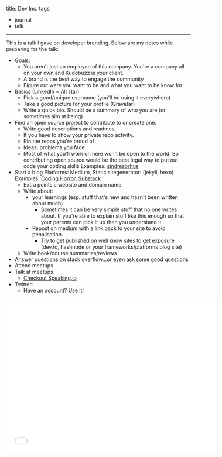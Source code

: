 title: Dev Inc.
tags:
- journal
- talk
---

This is a talk I gave on developer branding. Below are my notes while preparing for the talk:
  - Goals:
    - You aren't just an employee of this company. You're a company all on your own and Kudobuzz is your client.
    - A brand is the best way to engage the community
    - Figure out were you want to be and what you want to be know for.
  - Basics (LinkedIn = All star):
    - Pick a good/unique username (you'll be using it everywhere)
    - Take a good picture for your profile (Gravatar)
    - Write a quick bio. Should be a summary of who you are (or sometimes aim at being)
  - Find an open source project to contribute to or create one.
      - Write good descriptions and readmes
      - If you have to show your private repo activity.
      - Pin the repos you're proud of
      - Ideas: problems you face
      - Most of what you'll work on here won't be open to the world. So contributing open source would be the best legal way to put out code your coding skills
      Examples: [sindresorhus](https://github.com/sindresorhus)
  - Start a blog
      Platforms: Medium, Static sitegenerator: (jekyll, hexo)
      Examples: [Coding Horror](https://blog.codinghorror.com), [Substack](http://www.substack.net)
      - Extra points a website and domain name
      - Write about:
        - your learnings (esp. stuff that's new and hasn't been written about much)
            - Sometimes it can be very simple stuff that no one writes about. If you're able to explain stuff like this enough so that your parents can pick it up then you understand it.
        - Repost on medium with a link back to your site to avoid penalisation. 
          - Try to get published on well know sites to get exposure (dev.to, hashnode or your frameworks/platforms blog site)
      - Write book/course summaries/reviews
  - Answer questions on stack overflow...or even ask some good questions
  - Attend meetups
  - Talk at meetups.
    - [Checkout  Speaking.io](https://speaking.io/)
  - Twitter:
    - Have an account? Use it!


<iframe src="//slides.com/nanagodchildadane/deck-4/embed" width="576" height="420" scrolling="no" frameborder="0" webkitallowfullscreen mozallowfullscreen allowfullscreen></iframe>